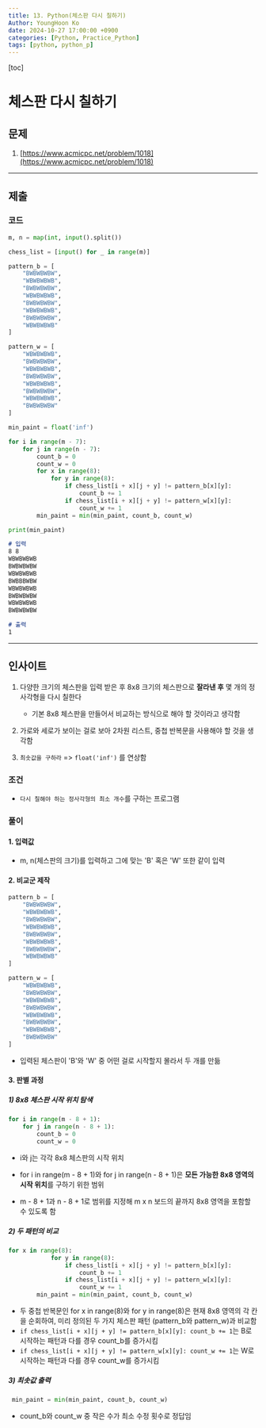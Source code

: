 ```yaml
---
title: 13. Python(체스판 다시 칠하기)
Author: YoungHoon Ko
date: 2024-10-27 17:00:00 +0900
categories: [Python, Practice_Python]
tags: [python, python_p]
---
```


[toc]

# 체스판 다시 칠하기

## 문제

1. [https://www.acmicpc.net/problem/1018](https://www.acmicpc.net/problem/1018)

---

## 제출

### 코드

```python
m, n = map(int, input().split())

chess_list = [input() for _ in range(m)]

pattern_b = [
    "BWBWBWBW",
    "WBWBWBWB",
    "BWBWBWBW",
    "WBWBWBWB",
    "BWBWBWBW",
    "WBWBWBWB",
    "BWBWBWBW",
    "WBWBWBWB"
]

pattern_w = [
    "WBWBWBWB",
    "BWBWBWBW",
    "WBWBWBWB",
    "BWBWBWBW",
    "WBWBWBWB",
    "BWBWBWBW",
    "WBWBWBWB",
    "BWBWBWBW"
]

min_paint = float('inf')

for i in range(m - 7):
    for j in range(n - 7):
        count_b = 0  
        count_w = 0  
        for x in range(8):
            for y in range(8):
                if chess_list[i + x][j + y] != pattern_b[x][y]:
                    count_b += 1
                if chess_list[i + x][j + y] != pattern_w[x][y]:
                    count_w += 1
        min_paint = min(min_paint, count_b, count_w)

print(min_paint)
```

```markdown
# 입력
8 8
WBWBWBWB
BWBWBWBW
WBWBWBWB
BWBBBWBW
WBWBWBWB
BWBWBWBW
WBWBWBWB
BWBWBWBW
```

```markdown
# 출력
1
```

---

## 인사이트

1. 다양한 크기의 체스판을 입력 받은 후 8x8 크기의 체스판으로 **잘라낸 후** 몇 개의 정사각형을 다시 칠한다
   - 기본 8x8 체스판을 만들어서 비교하는 방식으로 해야 할 것이라고 생각함

2. 가로와 세로가 보이는 걸로 보아 2차원 리스트, 중첩 반복문을 사용해야 할 것을 생각함

3. `최솟값을 구하라` => `float('inf')` 를 연상함


### 조건

- `다시 칠해야 하는 정사각형의 최소 개수`를 구하는 프로그램

### 풀이

#### 1. 입력값

- m, n(체스판의 크기)를 입력하고 그에 맞는 'B' 혹은 'W' 또한 같이 입력

#### 2. 비교군 제작

```python
pattern_b = [
    "BWBWBWBW",
    "WBWBWBWB",
    "BWBWBWBW",
    "WBWBWBWB",
    "BWBWBWBW",
    "WBWBWBWB",
    "BWBWBWBW",
    "WBWBWBWB"
]

pattern_w = [
    "WBWBWBWB",
    "BWBWBWBW",
    "WBWBWBWB",
    "BWBWBWBW",
    "WBWBWBWB",
    "BWBWBWBW",
    "WBWBWBWB",
    "BWBWBWBW"
]
```

- 입력된 체스판이 'B'와 'W' 중 어떤 걸로 시작할지 몰라서 두 개를 만듦

#### 3. 판별 과정

##### 1) 8x8 체스판 시작 위치 탐색

```python
for i in range(m - 8 + 1):
    for j in range(n - 8 + 1):
        count_b = 0  
        count_w = 0  
```

- i와 j는 각각 8x8 체스판의 시작 위치

- for i in range(m - 8 + 1)와 for j in range(n - 8 + 1)은 **모든 가능한 8x8 영역의 시작 위치**를 구하기 위한 범위

- m - 8 + 1과 n - 8 + 1로 범위를 지정해 m x n 보드의 끝까지 8x8 영역을 포함할 수 있도록 함

##### 2) 두 패턴의 비교

```python
for x in range(8):
            for y in range(8):
                if chess_list[i + x][j + y] != pattern_b[x][y]:
                    count_b += 1
                if chess_list[i + x][j + y] != pattern_w[x][y]:
                    count_w += 1
        min_paint = min(min_paint, count_b, count_w)
```

- 두 중첩 반복문인 for x in range(8)와 for y in range(8)은 현재 8x8 영역의 각 칸을 순회하여, 미리 정의된 두 가지 체스판 패턴 (pattern_b와 pattern_w)과 비교함
- `if chess_list[i + x][j + y] != pattern_b[x][y]: count_b += 1`는 B로 시작하는 패턴과 다를 경우 count_b를 증가시킴
- `if chess_list[i + x][j + y] != pattern_w[x][y]: count_w += 1`는 W로 시작하는 패턴과 다를 경우 count_w를 증가시킴

##### 3) 최솟값 출력

```python
 min_paint = min(min_paint, count_b, count_w)
```

- count_b와 count_w 중 작은 수가 최소 수정 횟수로 정답임
